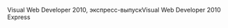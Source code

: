 <span data-ttu-id="78405-101">Visual Web Developer 2010, экспресс-выпуск</span><span class="sxs-lookup"><span data-stu-id="78405-101">Visual Web Developer 2010 Express</span></span>